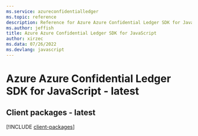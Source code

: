 ```yaml
---
ms.service: azureconfidentialledger
ms.topic: reference
description: Reference for Azure Azure Confidential Ledger SDK for JavaScript
ms.author: jeffish
title: Azure Azure Confidential Ledger SDK for JavaScript
author: xirzec
ms.data: 07/26/2022
ms.devlang: javascript
---
```

# Azure Azure Confidential Ledger SDK for JavaScript - latest

## Client packages - latest
[!INCLUDE [client-packages](azure-confidential-ledger-client-index.md)]